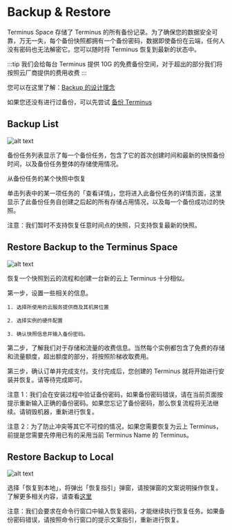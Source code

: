 # Backup & Restore

Terminus Space 存储了 Terminus 的所有备份记录。为了确保您的数据安全可靠，万无一失，每个备份快照都拥有一个备份密码，数据即使备份在云端，任何人没有密码也无法解密它。您可以随时将 Terminus 恢复到最新的状态中。

:::tip
我们会给每台 Terminus 提供 10G 的免费备份空间，对于超出的部分我们将按照云厂商提供的费用收费
:::

您可以在这里了解：[Backup 的设计理念](/overview/terminus/data.md#backup)

如果您还没有进行过备份，可以先尝试 [备份 Terminus](../../how-to/terminus/settings/backup.md)

## Backup List

![alt text](/images/how-to/space/backup_list.jpg)

备份任务列表显示了每一个备份任务，包含了它的首次创建时间和最新的快照备份时间，以及备份任务整体的存储使用情况。

从备份任务的某个快照中恢复

单击列表中的某一项任务的「查看详情」，您将进入此备份任务的详情页面，这里显示了此备份任务自创建之后起的所有存储占用情况，以及每一个备份成功过的快照。

注意：我们暂时不支持恢复任意时间点的快照，只支持恢复最新的快照。

## Restore Backup to the Terminus Space

![alt text](/images/how-to/space/restore_backup_to_the_terminus_space.jpg)

恢复一个快照到云的流程和创建一台新的云上 Terminus 十分相似。

第一步，设置一些相关的信息。

    1. 选择所使用的云服务提供商及其机房位置

    2. 选择实例的硬件配置

    3. 确认快照信息并输入备份密码。

第二步，了解我们对于存储和流量的收费信息。当然每个实例都包含了免费的存储和流量额度，超出额度的部分，将按照阶梯收取费用。

第三步，确认订单并完成支付。支付完成后，您创建的 Terminus 就将开始进行安装并恢复。请等待完成即可。

注意 1：我们会在安装过程中验证备份密码，如果备份密码错误，请在当前页面按提示重新输入正确的备份密码。如果您忘记了备份密码，那么恢复流程将无法继续。请销毁机器，重新进行恢复。

注意 2：为了防止冲突等其它不可控的情况，如果您需要恢复为云上 Terminus，前提是您需要先停用已有的采用当前 Terminus Name 的 Terminus。

## Restore Backup to Local

![alt text](/images/how-to/space/restore_backup_to_local.jpg)

选择「恢复到本地」，将弹出「恢复指引」弹窗，请按弹窗的文案说明操作恢复。了解更多相关内容，请查看[这里](../../developer/develop/advanced/cli.md#在本地用一个备份快照还原-terminus)

注意：我们会要求在命令行窗口中输入恢复密码，才能继续执行恢复任务。如果备份密码错误，请按照命令行窗口的提示文案指引，重新进行恢复。
